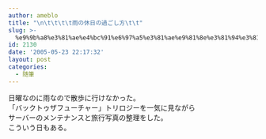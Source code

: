```yaml
---
author: ameblo
title: "\n\t\t\t\t雨の休日の過ごし方\t\t"
slug: >-
  %e9%9b%a8%e3%81%ae%e4%bc%91%e6%97%a5%e3%81%ae%e9%81%8e%e3%81%94%e3%81%97%e6%96%b9
id: 2130
date: '2005-05-23 22:17:32'
layout: post
categories:
  - 随筆
---
```


日曜なのに雨なので散歩に行けなかった。  
「バックトゥザフューチャー」トリロジーを一気に見ながら  
サーバーのメンテナンスと旅行写真の整理をした。  
こういう日もある。